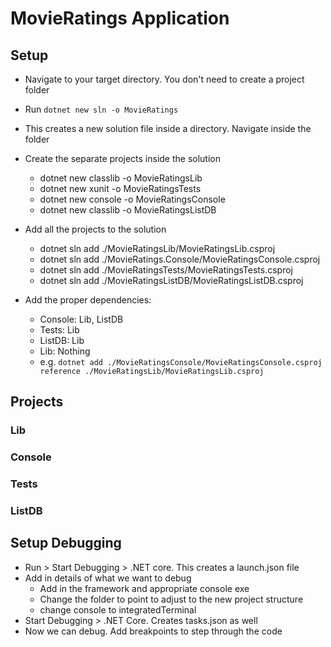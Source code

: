 # MovieRatings Application

## Setup
- Navigate to your target directory. You don't need to create a project folder
- Run `dotnet new sln -o MovieRatings`
- This creates a new solution file inside a directory. Navigate inside the folder
- Create the separate projects inside the solution
    - dotnet new classlib -o MovieRatingsLib
    - dotnet new xunit -o MovieRatingsTests
    - dotnet new console -o MovieRatingsConsole
    - dotnet new classlib -o MovieRatingsListDB

- Add all the projects to the solution
    - dotnet sln add ./MovieRatingsLib/MovieRatingsLib.csproj
    - dotnet sln add ./MovieRatings.Console/MovieRatingsConsole.csproj
    - dotnet sln add ./MovieRatingsTests/MovieRatingsTests.csproj
    - dotnet sln add ./MovieRatingsListDB/MovieRatingsListDB.csproj

- Add the proper dependencies:
    - Console: Lib, ListDB
    - Tests: Lib
    - ListDB: Lib
    - Lib: Nothing
    -  e.g. `dotnet add ./MovieRatingsConsole/MovieRatingsConsole.csproj reference ./MovieRatingsLib/MovieRatingsLib.csproj`


## Projects

### Lib

### Console

### Tests

### ListDB

## Setup Debugging
- Run > Start Debugging > .NET core. This creates a launch.json file
- Add in details of what we want to debug
    - Add in the framework and appropriate console exe 
    - Change the folder to point to adjust to the new project structure 
    - change console to integratedTerminal
- Start Debugging > .NET Core. Creates tasks.json as well
- Now we can debug. Add breakpoints to step through the code

